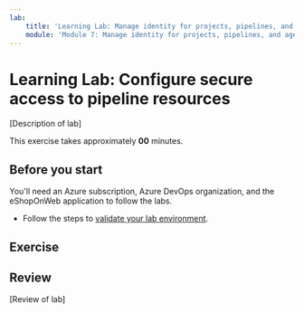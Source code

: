 ```yaml
---
lab:
    title: 'Learning Lab: Manage identity for projects, pipelines, and agents'
    module: 'Module 7: Manage identity for projects, pipelines, and agents'
---
```


# Learning Lab: Configure secure access to pipeline resources

[Description of lab]

This exercise takes approximately **00** minutes.

## Before you start

You'll need an Azure subscription, Azure DevOps organization, and the eShopOnWeb application to follow the labs.

- Follow the steps to [validate your lab environment](APL2001_M00_Validate_Lab_Environment.md).

## Exercise

## Review

[Review of lab]
